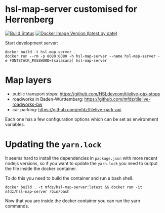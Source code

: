 # hsl-map-server customised for Herrenberg
[![Build Status](https://travis-ci.org/mfdz/hsl-map-server.svg?branch=master)](https://travis-ci.org/mfdz/hsl-map-server)
[![Docker Image Version (latest by date)](https://img.shields.io/docker/v/stadtnavi/hsl-map-server?label=Dockerhub%20version)](https://hub.docker.com/repository/docker/stadtnavi/hsl-map-server/tags?page=1&ordering=last_updated)

Start development server:

```
docker build -t hsl-map-server .
docker run --rm -p 8080:8080 -h hsl-map-server --name hsl-map-server -e FONTSTACK_PASSWORD=[salasana] hsl-map-server
```

# Map layers

- public transport stops: https://github.com/HSLdevcom/tilelive-otp-stops
- roadworks in Baden-Württemberg: https://github.com/mfdz/tilelive-roadworks-bw
- car parking: https://github.com/mfdz/tilelive-park-api

Each one has a few configuration options which can be set as environment variables.

# Updating the `yarn.lock`

It seems hard to install the dependencies in `package.json` with more recent
nodejs versions, so if you want to update the `yarn.lock` you need to output
the file inside the docker container.

To do this you need to build the container and run a bash shell.

```
docker build . -t mfdz/hsl-map-server:latest && docker run -it mfdz/hsl-map-server /bin/bash
```

Now that you are inside the docker container you can run the yarn commands.


